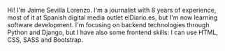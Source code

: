 Hi! I'm Jaime Sevilla Lorenzo. I'm a journalist with 8 years of experience, most of it at Spanish digital media outlet elDiario.es, but I'm now learning software development. I'm focusing on backend technologies through Python and Django, but I have also some frontend skills: I can use HTML, CSS, SASS and Bootstrap.

<!---
jaimeselo/jaimeselo is a ✨ special ✨ repository because its `README.md` (this file) appears on your GitHub profile.
You can click the Preview link to take a look at your changes.
--->
